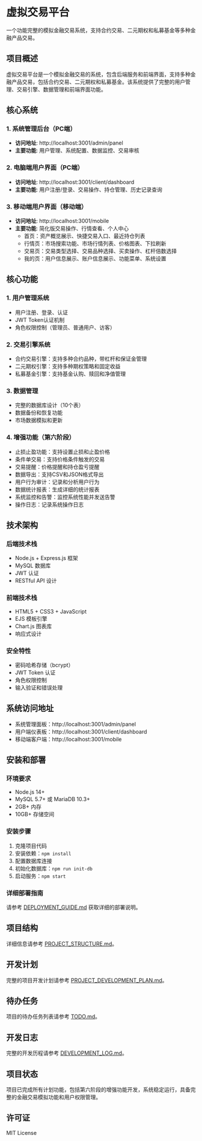 # 虚拟交易平台

一个功能完整的模拟金融交易系统，支持合约交易、二元期权和私募基金等多种金融产品交易。

## 项目概述

虚拟交易平台是一个模拟金融交易的系统，包含后端服务和前端界面，支持多种金融产品交易，包括合约交易、二元期权和私募基金。该系统提供了完整的用户管理、交易引擎、数据管理和前端界面功能。

## 核心系统

### 1. 系统管理后台（PC端）
- **访问地址**: http://localhost:3001/admin/panel
- **主要功能**: 用户管理、系统配置、数据监控、交易审核

### 2. 电脑端用户界面（PC端）
- **访问地址**: http://localhost:3001/client/dashboard
- **主要功能**: 用户注册/登录、交易操作、持仓管理、历史记录查询

### 3. 移动端用户界面（移动端）
- **访问地址**: http://localhost:3001/mobile
- **主要功能**: 简化版交易操作、行情查看、个人中心
  - 首页：资产概览展示、快捷交易入口、最近持仓列表
  - 行情页：市场搜索功能、市场行情列表、价格图表、下拉刷新
  - 交易页：交易类型选择、交易品种选择、买卖操作、杠杆倍数选择
  - 我的页：用户信息展示、账户信息展示、功能菜单、系统设置

## 核心功能

### 1. 用户管理系统
- 用户注册、登录、认证
- JWT Token认证机制
- 角色权限控制（管理员、普通用户、访客）

### 2. 交易引擎系统
- 合约交易引擎：支持多种合约品种，带杠杆和保证金管理
- 二元期权引擎：支持多种期权策略和固定收益
- 私募基金引擎：支持基金认购、赎回和净值管理

### 3. 数据管理
- 完整的数据库设计（10个表）
- 数据备份和恢复功能
- 市场数据模拟和更新

### 4. 增强功能（第六阶段）
- 止损止盈功能：支持设置止损和止盈价格
- 条件单交易：支持价格条件触发的交易
- 交易提醒：价格提醒和持仓盈亏提醒
- 数据导出：支持CSV和JSON格式导出
- 用户行为审计：记录和分析用户行为
- 数据统计报表：生成详细的统计报表
- 系统监控和告警：监控系统性能并发送告警
- 操作日志：记录系统操作日志

## 技术架构

### 后端技术栈
- Node.js + Express.js 框架
- MySQL 数据库
- JWT 认证
- RESTful API 设计

### 前端技术栈
- HTML5 + CSS3 + JavaScript
- EJS 模板引擎
- Chart.js 图表库
- 响应式设计

### 安全特性
- 密码哈希存储（bcrypt）
- JWT Token 认证
- 角色权限控制
- 输入验证和错误处理

## 系统访问地址
- 系统管理面板：http://localhost:3001/admin/panel
- 用户端仪表板：http://localhost:3001/client/dashboard
- 移动端客户端：http://localhost:3001/mobile

## 安装和部署

### 环境要求
- Node.js 14+
- MySQL 5.7+ 或 MariaDB 10.3+
- 2GB+ 内存
- 10GB+ 存储空间

### 安装步骤
1. 克隆项目代码
2. 安装依赖：`npm install`
3. 配置数据库连接
4. 初始化数据库：`npm run init-db`
5. 启动服务：`npm start`

### 详细部署指南
请参考 [DEPLOYMENT_GUIDE.md](DEPLOYMENT_GUIDE.md) 获取详细的部署说明。

## 项目结构
详细信息请参考 [PROJECT_STRUCTURE.md](PROJECT_STRUCTURE.md)。

## 开发计划
完整的项目开发计划请参考 [PROJECT_DEVELOPMENT_PLAN.md](PROJECT_DEVELOPMENT_PLAN.md)。

## 待办任务
项目的待办任务列表请参考 [TODO.md](TODO.md)。

## 开发日志
完整的开发历程请参考 [DEVELOPMENT_LOG.md](DEVELOPMENT_LOG.md)。

## 项目状态
项目已完成所有计划功能，包括第六阶段的增强功能开发，系统稳定运行，具备完整的金融交易模拟功能和用户权限管理。

## 许可证
MIT License